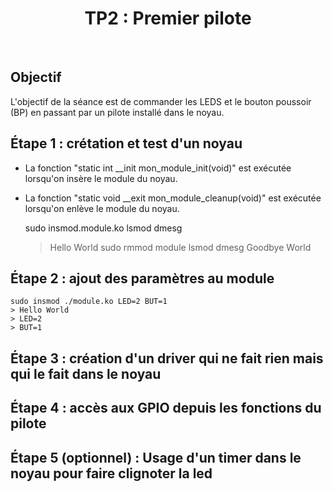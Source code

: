 # <center> TP2 : Premier pilote  </center> 

&nbsp;

## Objectif

L'objectif de la séance est de commander les LEDS et le bouton poussoir (BP) en passant par un pilote installé dans le noyau. 

## Étape 1 : crétation et test d'un noyau

* La fonction "static int __init mon_module_init(void)" est exécutée lorsqu'on insère le module du noyau.

* La fonction "static void __exit mon_module_cleanup(void)" est exécutée lorsqu'on enlève le module du noyau.

	sudo insmod.module.ko
	lsmod
	dmesg 
	> Hello World
	sudo rmmod module
	lsmod
	dmesg 
	> Goodbye World

## Étape 2 : ajout des paramètres au module

	sudo insmod ./module.ko LED=2 BUT=1
	> Hello World
	> LED=2
	> BUT=1

## Étape 3 : création d'un driver qui ne fait rien mais qui le fait dans le noyau



## Étape 4 : accès aux GPIO depuis les fonctions du pilote



## Étape 5 (optionnel) : Usage d'un timer dans le noyau pour faire clignoter la led


